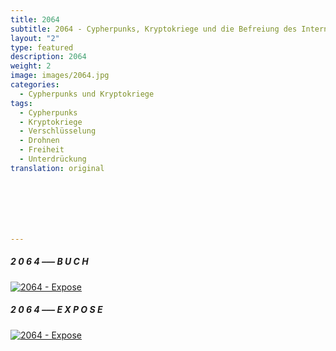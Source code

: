 ```yaml
---
title: 2064
subtitle: 2064 - Cypherpunks, Kryptokriege und die Befreiung des Internets
layout: "2"
type: featured
description: 2064
weight: 2
image: images/2064.jpg
categories:
  - Cypherpunks und Kryptokriege
tags:
  - Cypherpunks
  - Kryptokriege
  - Verschlüsselung
  - Drohnen
  - Freiheit
  - Unterdrückung
translation: original







---
```

##### 2 0 6 4 ––– B U C H

[![2064 - Expose](/michaelschmidt.berlin/images/2064-cypherpunks.png)](https://www.amazon.de/gp/product/B083W11PT2)


##### 2 0 6 4 ––– E X P O S E

[![2064 - Expose](/michaelschmidt.berlin/images/2064-expose.png)](https://www.epikur.berlin/2064-expose/)


